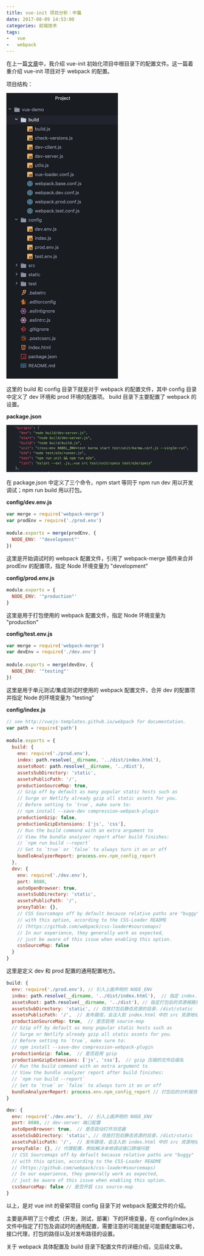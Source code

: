 ```yaml
---
title: vue-init 项目分析：中篇
date: 2017-08-09 14:53:00
categories: 前端技术
tags:
-   vue
-   webpack
---
```


在上一篇[文章](/2017/08/07/vue-init项目分析/)中，我介绍 vue-init 初始化项目中根目录下的配置文件。这一篇着重介绍 vue-init 项目对于 webpack 的配置。

项目结构：

![](/images/vue/QQ20170809-150400.png)

这里的 build 和 config 目录下就是对于 webpack 的配置文件，其中 config 目录中定义了 dev 环境和 prod 环境的配置项。 build 目录下主要配置了 webpack 的设置。

__package.json__

![](/images/vue/QQ20170809-150419.png)

在 package.json 中定义了三个命令，npm start 等同于 npm run dev 用以开发调试；npm run build 用以打包。

__config/dev.env.js__

```javascript
var merge = require('webpack-merge')
var prodEnv = require('./prod.env')

module.exports = merge(prodEnv, {
  NODE_ENV: '"development"'
})
```

这里是开始调试时的 webpack 配置文件，引用了 webpack-merge 插件来合并 prodEnv 的配置项，指定 Node 环境变量为 "development"

__config/prod.env.js__

```javascript
module.exports = {
  NODE_ENV: '"production"'
}
```

这里是用于打包使用的 webpack 配置文件，指定 Node 环境变量为 "production"

__config/test.env.js__

```javascript
var merge = require('webpack-merge')
var devEnv = require('./dev.env')

module.exports = merge(devEnv, {
  NODE_ENV: '"testing"'
})
```

这里是用于单元测试/集成测试时使用的 webpack 配置文件，合并 dev 的配置项并指定 Node 的环境变量为 "testing"

__config/index.js__

```javascript
// see http://vuejs-templates.github.io/webpack for documentation.
var path = require('path')

module.exports = {
  build: {
    env: require('./prod.env'),
    index: path.resolve(__dirname, '../dist/index.html'),
    assetsRoot: path.resolve(__dirname, '../dist'),
    assetsSubDirectory: 'static',
    assetsPublicPath: '/',
    productionSourceMap: true,
    // Gzip off by default as many popular static hosts such as
    // Surge or Netlify already gzip all static assets for you.
    // Before setting to `true`, make sure to:
    // npm install --save-dev compression-webpack-plugin
    productionGzip: false,
    productionGzipExtensions: ['js', 'css'],
    // Run the build command with an extra argument to
    // View the bundle analyzer report after build finishes:
    // `npm run build --report`
    // Set to `true` or `false` to always turn it on or off
    bundleAnalyzerReport: process.env.npm_config_report
  },
  dev: {
    env: require('./dev.env'),
    port: 8080,
    autoOpenBrowser: true,
    assetsSubDirectory: 'static',
    assetsPublicPath: '/',
    proxyTable: {},
    // CSS Sourcemaps off by default because relative paths are "buggy"
    // with this option, according to the CSS-Loader README
    // (https://github.com/webpack/css-loader#sourcemaps)
    // In our experience, they generally work as expected,
    // just be aware of this issue when enabling this option.
    cssSourceMap: false
  }
}
```

这里是定义 dev 和 prod 配置的通用配置地方。

```javascript
build: {
  env: require('./prod.env'), // 引入上面声明的 NODE_ENV
  index: path.resolve(__dirname, '../dist/index.html'),  // 指定 index.html 路径
  assetsRoot: path.resolve(__dirname, '../dist'), // 指定打包后的资源根路径
  assetsSubDirectory: 'static', // 存放打包后静态资源的目录，/dist/static
  assetsPublicPath: '/',  // 发布路径，会注入到 index.html 中的 src 资源地址引用，用以配置服务器路径或者 CDN 设置
  productionSourceMap: true,  // 是否启用 source-map
  // Gzip off by default as many popular static hosts such as
  // Surge or Netlify already gzip all static assets for you.
  // Before setting to `true`, make sure to:
  // npm install --save-dev compression-webpack-plugin
  productionGzip: false,  // 是否启用 gzip
  productionGzipExtensions: ['js', 'css'],  // gzip 压缩的文件后缀名
  // Run the build command with an extra argument to
  // View the bundle analyzer report after build finishes:
  // `npm run build --report`
  // Set to `true` or `false` to always turn it on or off
  bundleAnalyzerReport: process.env.npm_config_report // 打包后的分析报告
}
```
```javascript
dev: {
  env: require('./dev.env'),  // 引入上面声明的 NODE_ENV
  port: 8080, // dev-server 端口配置
  autoOpenBrowser: true,  // 是否启动打开浏览器
  assetsSubDirectory: 'static', // 存放打包后静态资源的目录，/dist/static
  assetsPublicPath: '/',  // 发布路径，会注入到 index.html 中的 src 资源地址引用，用以配置服务器路径或者 CDN 设置
  proxyTable: {}, // 代理配置，例如解决本地调试接口跨域问题
  // CSS Sourcemaps off by default because relative paths are "buggy"
  // with this option, according to the CSS-Loader README
  // (https://github.com/webpack/css-loader#sourcemaps)
  // In our experience, they generally work as expected,
  // just be aware of this issue when enabling this option.
  cssSourceMap: false // 是否开启 css source-map
}
```

以上，是对 vue init 的骨架项目 config 目录下对 webpack 配置文件的介绍。

主要是声明了三个模式（开发，测试，部署）下的环境变量，在 config/index.js 文件中指定了打包及调试时的通用配置，需要注意的可能就是可能要配置端口号，接口代理，打包的路径以及对发布路径的设置。

关于 webpack 具体配置及 build 目录下配置文件的详细介绍，见后续文章。
